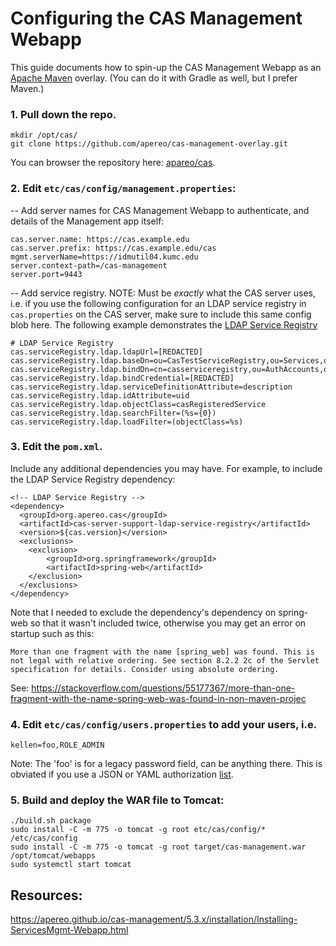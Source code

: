 # Configuring the CAS Management Webapp

This guide documents how to spin-up the CAS Management Webapp as an [Apache Maven](https://maven.apache.org/) overlay. (You can do it with Gradle as well, but I prefer Maven.)

### 1. Pull down the repo.

~~~~
mkdir /opt/cas/
git clone https://github.com/apereo/cas-management-overlay.git
~~~~

You can browser the repository here: [apareo/cas](apareo/cas).

### 2. Edit `etc/cas/config/management.properties`:

-- Add server names for CAS Management Webapp to authenticate, and details of the Management app itself:

~~~
cas.server.name: https://cas.example.edu
cas.server.prefix: https://cas.example.edu/cas
mgmt.serverName=https://idmutil04.kumc.edu
server.context-path=/cas-management
server.port=9443
~~~

-- Add service registry. NOTE: Must be *exactly* what the CAS server uses, i.e. if you use the following configuration for an LDAP service registry in `cas.properties` on the CAS server, make sure to include this same config blob here. The following example demonstrates the [LDAP Service Registry](https://apereo.github.io/cas/6.0.x/services/LDAP-Service-Management.html)

~~~~
# LDAP Service Registry
cas.serviceRegistry.ldap.ldapUrl=[REDACTED]
cas.serviceRegistry.ldap.baseDn=ou=CasTestServiceRegistry,ou=Services,o=IDVAULT
cas.serviceRegistry.ldap.bindDn=cn=casserviceregistry,ou=AuthAccounts,o=IDVAULT
cas.serviceRegistry.ldap.bindCredential=[REDACTED]
cas.serviceRegistry.ldap.serviceDefinitionAttribute=description
cas.serviceRegistry.ldap.idAttribute=uid
cas.serviceRegistry.ldap.objectClass=casRegisteredService
cas.serviceRegistry.ldap.searchFilter=(%s={0})
cas.serviceRegistry.ldap.loadFilter=(objectClass=%s)
~~~~

### 3. Edit the `pom.xml`.

Include any additional dependencies you may have. For example, to include the LDAP Service Registry dependency:

~~~~
<!-- LDAP Service Registry -->
<dependency>
  <groupId>org.apereo.cas</groupId>
  <artifactId>cas-server-support-ldap-service-registry</artifactId>
  <version>${cas.version}</version>
  <exclusions>
    <exclusion>
        <groupId>org.springframework</groupId>
        <artifactId>spring-web</artifactId>
    </exclusion>
  </exclusions>
</dependency>
~~~~

Note that I needed to exclude the dependency's dependency on spring-web so that it wasn't included twice, otherwise you may get an error on startup such as this:

~~~~
More than one fragment with the name [spring_web] was found. This is not legal with relative ordering. See section 8.2.2 2c of the Servlet specification for details. Consider using absolute ordering.
~~~~

See: https://stackoverflow.com/questions/55177367/more-than-one-fragment-with-the-name-spring-web-was-found-in-non-maven-projec

### 4. Edit `etc/cas/config/users.properties` to add your users, i.e.

~~~~
kellen=foo,ROLE_ADMIN
~~~~

Note: The 'foo' is for a legacy password field, can be anything there. This is obviated if you use a JSON or YAML authorization [list](https://apereo.github.io/cas-management/5.3.x/installation/Installing-ServicesMgmt-Webapp.html#authorization).

### 5. Build and deploy the WAR file to Tomcat:

~~~~
./build.sh package
sudo install -C -m 775 -o tomcat -g root etc/cas/config/* /etc/cas/config
sudo install -C -m 775 -o tomcat -g root target/cas-management.war /opt/tomcat/webapps
sudo systemctl start tomcat
~~~~

## Resources:

https://apereo.github.io/cas-management/5.3.x/installation/Installing-ServicesMgmt-Webapp.html
